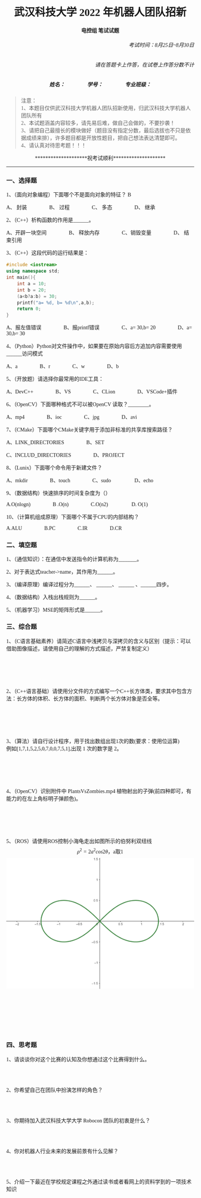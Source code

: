 # <center> <font face="宋体">**武汉科技大学 2022 年机器人团队招新**</center>
#### <center> <font face="宋体"> 电控组 笔试试题</center>
###### <p align="right"> <font face="宋体"> 考试时间：8月25日~8月30日</p>
###### <p align="right"> <font face="宋体"> 请在答题卡上作答，在试卷上作答分数不计</p>
##### <center><font face="宋体">姓名：$~~~~~~~~~~~~~~~~~$学号：$~~~~~~~~~~~~~~~~~$专业班级：</center>
>注意：<br>
1、本题目仅供武汉科技大学机器人团队招新使用，归武汉科技大学机器人团队所有<br>
2、本试题涵盖内容较多，请先易后难，做自己会做的，不要抄袭！<br>
3、请把自己最擅长的模块做好（题目没有指定分数，最后选拔也不只是依据成绩来排），许多题目都是开放性题目，把自己想法表达清楚即可。<br>
4、请认真对待思考题！！！
<center><font face="宋体"> ********************祝考试顺利********************</center>

******

### <font face="宋体">一、选择题
1、（面向对象编程）下面哪个不是面向对象的特征？ B

A、 封装$~~~~~~~~~~~~~~~~~$B、 过程$~~~~~~~~~~~~~~~~~$C、 多态$~~~~~~~~~~~~~~~~~$D、 继承

2、（C++）析构函数的作用是______。

A、开辟一块空间$~~~~~~~~~~~~~~~~~$B、 释放内存$~~~~~~~~~~~~~~~~~$C、销毁变量$~~~~~~~~~~~~~~~~~$D、 结束引用

3、（C++）这段代码的运行结果是：
```cpp
#include <iostream>
using namespace std;
int main(){
    int a = 10;
    int b = 20;
    (a<b?a:b) = 30;
    printf("a= %d, b= %d\n",a,b);
    return 0;
}
```
A、报左值错误$~~~~~~~~~~~~~~~~~$B、报printf错误$~~~~~~~~~~~~~~~~~$C、a= 30,b= 20$~~~~~~~~~~~~~~~~~$D、a= 30,b= 30

4、（Python）Python对文件操作中，如果要在原始内容后方追加内容需要使用______访问模式

A、a$~~~~~~~~~~~~~~~~~$B、r$~~~~~~~~~~~~~~~~~$C、w$~~~~~~~~~~~~~~~~~$D、b

5、（开放题）请选择你最常用的IDE工具：

A、DevC++$~~~~~~~~~~~~~~~~~$B、VS$~~~~~~~~~~~~~~~~~$C、CLion$~~~~~~~~~~~~~~~~~$D、VSCode+插件

6、（OpenCV）下面哪种格式不可以被OpenCV 读取？________。

A、mp4$~~~~~~~~~~~~~~~~~$B、ioc$~~~~~~~~~~~~~~~~~$C、jpg$~~~~~~~~~~~~~~~~~$D、avi

 7、（CMake）下面哪个CMake关键字用于添加非标准的共享库搜索路径？

A、LINK_DIRECTORIES$~~~~~~~~~~~~~~~~~$B、SET

C、INCLUD_DIRECTORIES$~~~~~~~~~~~~~~~~~$D、PROJECT

8、（Lunix）下面哪个命令用于新建文件？

A、mkdir$~~~~~~~~~~~~~~~~~$B、touch$~~~~~~~~~~~~~~~~~$C、sudo $~~~~~~~~~~~~~~~~~$D、echo

9、（数据结构）快速排序的时间复杂度为（）

A.O(nlogn)$~~~~~~~~~~~~~~~~~$B .O(n)$~~~~~~~~~~~~~~~~~$C.O(n2)
$~~~~~~~~~~~~~~~~~$D. O(1)

10、（计算机组成原理）下面哪个不属于CPU的内部结构？

A.ALU$~~~~~~~~~~~~~~~~~$B.PC$~~~~~~~~~~~~~~~~~$C.IR$~~~~~~~~~~~~~~~~~$D.CR



### <font face="宋体">二、填空题
1、（通信知识）：在通信中发送指令的计算机称为_______。

2、对于表达式teacher->name，其作用为______。

3、（编译原理）编译过程分为______、 ______、 ______ 、______四步。

4、（数据结构）入栈出栈规则为______。

5、（机器学习）MSE的矩阵形式是______。



### <font face="宋体">三、综合题
1、（C语言基础素养）请简述C语言中浅拷贝与深拷贝的含义与区别（提示：可以借助图像描述，请使用自己的理解的方式描述，严禁复制定义）<br><br><br><br><br><br>

2、（C++语言基础）请使用分文件的方式编写一个C++长方体类，要求其中包含方法：长方体的体积、长方体的面积、判断两个长方体对象是否全等。<br><br><br><br><br><br>

3、（算法）请自行设计程序，用于找出数组出现1次的数(要求：使用位运算)<br>
例如[1,7,1,5,2,5,0,7,0,0,7,5,1],出现 1 次的数字是 2。<br><br><br><br><br><br>

4、（OpenCV）识别附件中 PlantsVsZombies.mp4 植物射出的子弹(前四种即可，有能力的在左上角标明子弹颜色)。<br><br><br><br><br><br>

5、（ROS）请使用ROS控制小海龟走出如图所示的伯努利双纽线
$$ \rho^2=2a^2cos2\theta \text {，a取1} $$
![伯努利双曲线](./annex/Bernoullihyperbolic.png "伯努利双曲线")

<br><br><br><br><br><br>

### <font face="宋体">四、思考题

1、请谈谈你对这个比赛的认知及你想通过这个比赛得到什么。<br><br><br><br>

2、你希望自己在团队中扮演怎样的角色？<br><br><br><br>

3、你期待加入武汉科技大学大学 Robocon 团队的初衷是什么？<br><br><br><br>

4、你对机器人行业未来的发展前景有什么见解？<br><br><br><br>

5、介绍一下最近在学校规定课程之外通过读书或者看网上的资料学到的一项技术知识<br><br><br><br>















